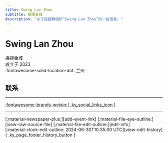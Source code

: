 ```yaml
---
title: Swing Lan Zhou
subtitle: 摇摆金城
description: "关于摇摆舞组织“Swing Lan Zhou”的一些信息。"
---
```


# Swing Lan Zhou

摇摆金城  
成立于 2023  
:fontawesome-solid-location-dot: 兰州  


## 联系


---

 [:fontawesome-brands-weixin:{ .ky_social_links_icon }](# "swinglanzhou摇摆金城")

---

<div class="ky_page_footer" markdown>
<div class="ky_page_footer_trailing" markdown="span">
[:material-newspaper-plus:][add-event-link]
[:material-file-eye-outline:][view-raw-source-file]
[:material-file-edit-outline:][edit-info]
</div>
<div class="ky_page_footer_leading" markdown="span">
[:material-clock-edit-outline: 2024-06-30T10:35:00 UTC][view-edit-history]{ .ky_page_footer_history_button }
</div>
</div>

[add-event-link]: https://github.com/swingdance/events/issues/new?assignees=&labels=add+event&projects=&template=02-add_entity.yml&title=Add%20Event%3A%20zh_CN%20%E2%80%A2%20%3CName%3E&region=zh_CN&province=Gansu&city=Lanzhou&org_id=swing-lan-zhou "添加活动"
[view-raw-source-file]: https://github.com/swingdance/orgs/blob/main/zh_CN/swing-lan-zhou.json "查看原始源文件"
[edit-info]: https://github.com/swingdance/orgs/issues/new?assignees=&labels=update+org&projects=&template=03-update_entity.yml&title=Update%20Org%3A%20zh_CN%20%E2%80%A2%20Swing%20Lan%20Zhou&region=zh_CN&id=swing-lan-zhou&name=Swing%20Lan%20Zhou "编辑信息"

[view-edit-history]: https://github.com/swingdance/orgs/commits/main/zh_CN/swing-lan-zhou.json "查看编辑历史"
